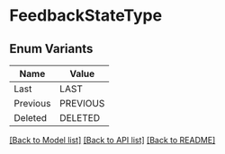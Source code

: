 # FeedbackStateType

## Enum Variants

| Name | Value |
|---- | -----|
| Last | LAST |
| Previous | PREVIOUS |
| Deleted | DELETED |


[[Back to Model list]](../README.md#documentation-for-models) [[Back to API list]](../README.md#documentation-for-api-endpoints) [[Back to README]](../README.md)


